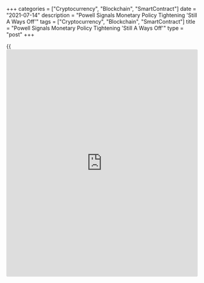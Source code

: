 +++
categories = ["Cryptocurrency", "Blockchain", "SmartContract"]
date = "2021-07-14"
description = "Powell Signals Monetary Policy Tightening 'Still A Ways Off'"
tags = ["Cryptocurrency", "Blockchain", "SmartContract"]
title = "Powell Signals Monetary Policy Tightening 'Still A Ways Off'"
type = "post"
+++

{{<iframe id="large-banner" src="https://www.bounty.group/#slide=9.0" width="100%" height="600" scrolling="no" style="border: 0px solid rgb(216, 221, 230); border-radius: 3px;">}}

Continuing to downplay the risks of inflation, Federal Reserve Chair
Jerome Powell's testimony before the House Financial Services Committee
on Wednesday seemed to suggest the central bank is not likely to begin
tightening monetary [policy](https://www.fintechee.com/policy/) anytime soon.

Powell told the committee in prepared remarks that "substantial further
progress" towards the Fed's goals of maximum employment and price
stability is "still a ways off."

The Fed said following its monetary [policy](https://www.fintechee.com/policy/) meeting last month that it
will continue its bond purchases at a rate of at least $120 billion per
month until "substantial further progress" has been made toward its
goals.

Powell also once again stressed that the Fed will provide "advance
notice" before announcing any changes to its asset purchase program.

The central bank's reluctance to begin tapering its asset purchases
comes even though Powell acknowledged that inflation has increased
notably and will likely remain elevated in the coming months.

Powell argued that inflation is being temporarily boosted by base
effects as well as production bottlenecks and other supply constraints
in certain sectors.

Predicting the rapid price increases will partially reverse as the
effects of the bottlenecks unwind, Powell said inflation would
eventually moderate.

Powell also pointed to continued improvement in labor market conditions
but said "there is still a long way to go."

The Fed Chief noted the unemployment rate remained elevated at 5.9
percent in June and suggested that figure understates the shortfall in
employment, as labor market participation has not yet recovered.

Meanwhile, Powell said ongoing Covid vaccinations led to a reopening of
the [economy][1] and strong economic growth in the first half and noted
real GDP growth this year is on track to be the strongest in decades.

"There was little in Fed Chair Jerome Powell's semi-annual monetary
[policy](https://www.fintechee.com/policy/) testimony to suggest that officials are changing their tune that
the current surge in inflation will be largely transitory," said Andrew
Hunter, Senior U.S. Economist at Capital Economics.

He added, "Although we expect higher inflation to prove more persistent,
our below-consensus forecasts for real economic growth mean that we
don't expect the Fed to be in any rush to start tightening [policy](https://www.fintechee.com/policy/)."

Powell is scheduled to appear before a virtual House Financial Services
Committee hearing at 12 pm ET, with his prepared remarks due to be
followed by a question-and-answer session.

At 9:30 am ET on Thursday, Powell is due to appear before the Senate
Banking Committee, where he is likely to reiterate his prepared remarks.

For comments and feedback [contact](https://www.playgroundfx.com/contact/): editorial@rtt[news](https://www.letsplayfx.com/blog/forex-news-website/).com

[Economic News][1]

 **What parts of the world are seeing the best (and worst) economic
performances lately? Click[here][2] to check out our [Econ Scorecard][2]
and find out! See up-to-the-moment [ranking](https://www.playgroundfx.com/blog/crypto-exchange-ranking/)s for the best and worst
performers in [GDP][3], [unemployment rate][4], [inflation][5] and much
more.**

   1. www.rtt[news](https://www.letsplayfx.com/blog/forex-news-website/).com/Content/EconomicNews.aspx
   2. www.rtt[news](https://www.letsplayfx.com/blog/forex-news-website/).com/economic-scorecard/world-rank/industrial-production/highest-performance.aspx
   3. www.rtt[news](https://www.letsplayfx.com/blog/forex-news-website/).com/economic-scorecard/world-rank/GDP/highest-performance.aspx
   4. www.rtt[news](https://www.letsplayfx.com/blog/forex-news-website/).com/economic-scorecard/world-rank/unemployment-rate/lowest-performance.aspx
   5. www.rtt[news](https://www.letsplayfx.com/blog/forex-news-website/).com/economic-scorecard/world-rank/CPI/highest-performance.aspx